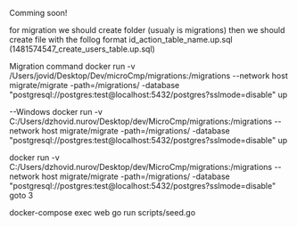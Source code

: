 Comming soon!


for migration we should create folder (usualy is migrations)
then we should create file with the follog format id_action_table_name.up.sql (1481574547_create_users_table.up.sql)


Migration command
docker run -v /Users/jovid/Desktop/Dev/microCmp/migrations:/migrations --network host migrate/migrate -path=/migrations/ -database "postgresql://postgres:test@localhost:5432/postgres?sslmode=disable" up

--Windows
docker run -v C:/Users/dzhovid.nurov/Desktop/dev/MicroCmp/migrations:/migrations --network host migrate/migrate -path=/migrations/ -database "postgresql://postgres:test@localhost:5432/postgres?sslmode=disable" up

docker run -v C:/Users/dzhovid.nurov/Desktop/dev/MicroCmp/migrations:/migrations --network host migrate/migrate -path=/migrations/ -database "postgresql://postgres:test@localhost:5432/postgres?sslmode=disable" goto 3


docker-compose exec web go run scripts/seed.go




